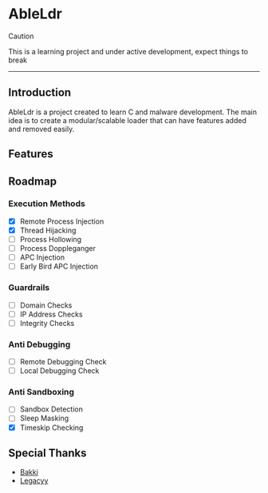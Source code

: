 # AbleLdr

>[!caution]
>This is a learning project and under active development, expect things to break

---

## Introduction

AbleLdr is a project created to learn C and malware development. The main idea is to create a modular/scalable loader that can have features added and removed easily.

## Features

## Roadmap
### Execution Methods
- [x] Remote Process Injection
- [x] Thread Hijacking
- [ ] Process Hollowing
- [ ] Process Doppleganger
- [ ] APC Injection
- [ ] Early Bird APC Injection

### Guardrails
- [ ] Domain Checks
- [ ] IP Address Checks
- [ ] Integrity Checks

### Anti Debugging
- [ ] Remote Debugging Check
- [ ] Local Debugging Check

### Anti Sandboxing
- [ ] Sandbox Detection
- [ ] Sleep Masking
- [x] Timeskip Checking

## Special Thanks

- [Bakki](https://github.com/xrombar)
- [Legacyy](https://github.com/iilegacyyii/)
